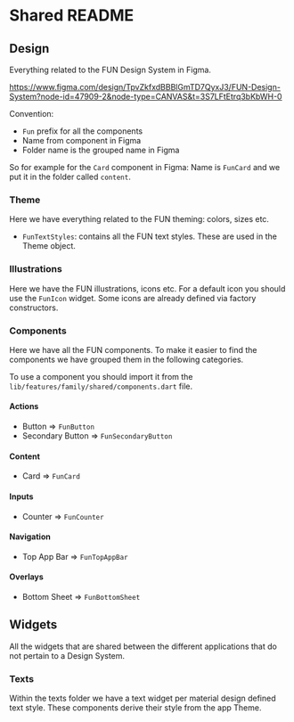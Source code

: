 # Shared README

## Design

Everything related to the FUN Design System in Figma.

https://www.figma.com/design/TpvZkfxdBBBlGmTD7QyxJ3/FUN-Design-System?node-id=47909-2&node-type=CANVAS&t=3S7LFtEtrq3bKbWH-0

Convention:
- `Fun` prefix for all the components
- Name from component in Figma
- Folder name is the grouped name in Figma

So for example for the `Card` component in Figma: 
Name is `FunCard` and we put it in the folder called `content`.

### Theme

Here we have everything related to the FUN theming: colors, sizes etc.

- `FunTextStyles`: contains all the FUN text styles. These are used in the Theme object.

### Illustrations

Here we have the FUN illustrations, icons etc.
For a default icon you should use the `FunIcon` widget. Some icons are already defined via factory constructors.

### Components

Here we have all the FUN components. To make it easier to find the components we have grouped them in the following categories.

To use a component you should import it from the `lib/features/family/shared/components.dart` file.

#### Actions

- Button => `FunButton`
- Secondary Button => `FunSecondaryButton`

#### Content

- Card => `FunCard`

#### Inputs

- Counter => `FunCounter`

#### Navigation

- Top App Bar => `FunTopAppBar`

#### Overlays

- Bottom Sheet => `FunBottomSheet`

## Widgets

All the widgets that are shared between the different applications that do not pertain to a Design System.

### Texts

Within the texts folder we have a text widget per material design defined text style. 
These components derive their style from the app Theme.